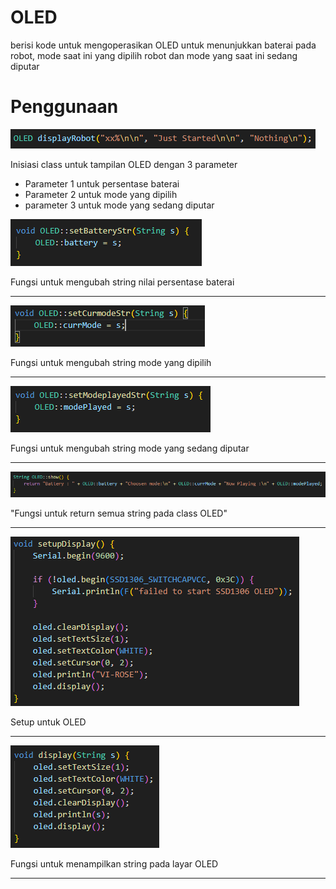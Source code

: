 # OLED
berisi kode untuk mengoperasikan OLED untuk menunjukkan baterai pada robot, mode saat ini yang dipilih robot dan mode yang saat ini sedang diputar

# Penggunaan
![Deskripsi Gambar](https://github.com/FawzQi/oled/blob/main/img/Screenshot%202024-03-14%20222600.png)

Inisiasi class untuk tampilan OLED dengan 3 parameter
- Parameter 1 untuk persentase baterai
- Parameter 2 untuk mode yang dipilih
- parameter 3 untuk mode yang sedang diputar


![[Deskripsi Gambar](https://github.com/FawzQi/oled/blob/main/img/Screenshot%202024-03-14%20222600.png)](https://github.com/FawzQi/oled/blob/main/img/Screenshot%202024-03-14%20222937.png)

Fungsi untuk mengubah string nilai persentase baterai
_______________________________________________________


![[Deskripsi Gambar](https://github.com/FawzQi/oled/blob/main/img/Screenshot%202024-03-14%20222600.png)](https://github.com/FawzQi/oled/blob/main/img/Screenshot%202024-03-14%20222943.png)

Fungsi untuk mengubah string mode yang dipilih
_______________________________________________________


![[Deskripsi Gambar](https://github.com/FawzQi/oled/blob/main/img/Screenshot%202024-03-14%20222600.png)](https://github.com/FawzQi/oled/blob/main/img/Screenshot%202024-03-14%20222948.png)

Fungsi untuk mengubah string mode yang sedang diputar
_______________________________________________________


![[Deskripsi Gambar](https://github.com/FawzQi/oled/blob/main/img/Screenshot%202024-03-14%20223050.png)](https://github.com/FawzQi/oled/blob/main/img/Screenshot%202024-03-14%20223050.png)

"Fungsi untuk return semua string pada class OLED"
_______________________________________________________


![[Deskripsi Gambar](https://github.com/FawzQi/oled/blob/main/img/Screenshot%202024-03-14%20222600.png)](https://github.com/FawzQi/oled/blob/main/img/Screenshot%202024-03-14%20223000.png)

Setup untuk OLED 
_______________________________________________________


![[Deskripsi Gambar](https://github.com/FawzQi/oled/blob/main/img/Screenshot%202024-03-14%20222600.png)](https://github.com/FawzQi/oled/blob/main/img/Screenshot%202024-03-14%20223041.png)

Fungsi untuk menampilkan string pada layar OLED
_______________________________________________________


